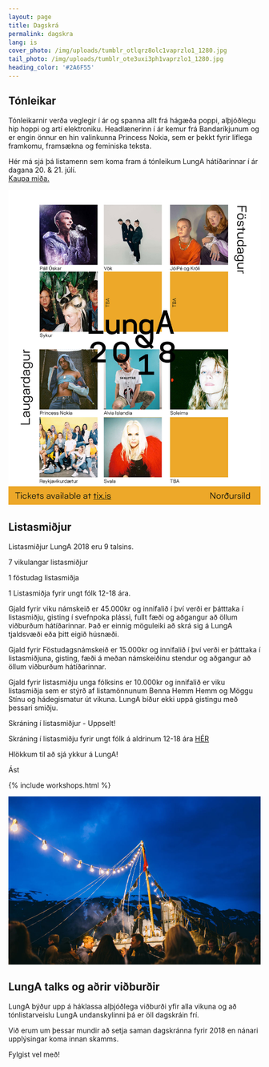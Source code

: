 ```yaml
---
layout: page
title: Dagskrá
permalink: dagskra
lang: is
cover_photo: /img/uploads/tumblr_otlqrz8olc1vaprzlo1_1280.jpg
tail_photo: /img/uploads/tumblr_ote3uxi3ph1vaprzlo1_1280.jpg
heading_color: '#2A6F55'
---
```

## Tónleikar

Tónleikarnir verða veglegir í ár og spanna allt frá hágæða poppi, alþjóðlegu hip hoppi og artí elektroniku. Headlænerinn í ár kemur frá Bandaríkjunum og er engin önnur en hin valinkunna Princess Nokia, sem er þekkt fyrir líflega framkomu, framsækna og feminiska teksta.

Hér má sjá þá listamenn sem koma fram á tónleikum LungA hátíðarinnar í ár dagana 20. & 21. júlí. \
[Kaupa miða. ](https://tix.is/is/event/5706/lunga-2018/)

![null](/img/uploads/lunga_fb_lineup_1.jpg)

## Listasmiðjur

Listasmiðjur LungA 2018 eru 9 talsins.

7 vikulangar listasmiðjur

 1 föstudag listasmiðja

 1 Listasmiðja fyrir ungt fólk 12-18 ára.

Gjald fyrir viku námskeið er 45.000kr og innifalið í því verði er þátttaka í listasmiðju, gisting í svefnpoka plássi, fullt fæði og aðgangur að öllum viðburðum hátíðarinnar. Það er einnig möguleiki að skrá sig á LungA tjaldsvæði eða þitt eigið húsnæði.

Gjald fyrir Föstudagsnámskeið er 15.000kr og innifalið í því verði er þátttaka í listasmiðjuna, gisting, fæði á meðan námskeiðinu stendur og aðgangur að öllum viðburðum hátíðarinnar.

Gjald fyrir listasmiðju unga fólksins er 10.000kr og innifalið er viku listasmiðja sem er stýrð af listamönnunum Benna Hemm Hemm og Möggu Stínu og hádegismatur út vikuna. LungA bíður ekki uppá gistingu með þessari smiðju.

Skráning í listasmiðjur - Uppselt!

Skráning í listasmiðju fyrir ungt fólk á aldrinum 12-18 ára [HÉR](<https://podio.com/webforms/20823273/1432303 >)

Hlökkum til að sjá ykkur á LungA!

Ást

{% include workshops.html %}

![null](/img/uploads/lunga-1-64.jpg)

## LungA talks og aðrir viðburðir

LungA býður upp á háklassa alþjóðlega viðburði yfir alla vikuna og að tónlistarveislu LungA undanskylinni þá er öll dagskráin frí.

Við erum um þessar mundir að setja saman dagskránna fyrir 2018 en nánari upplýsingar koma innan skamms.

Fylgist vel með!
